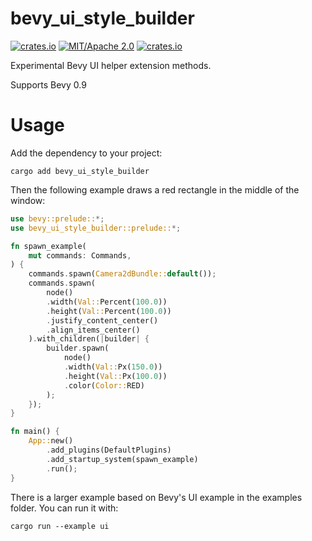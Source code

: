 # bevy_ui_style_builder
[![crates.io](https://img.shields.io/crates/v/bevy_ui_style_builder)](https://crates.io/crates/bevy_ui_style_builder)
[![MIT/Apache 2.0](https://img.shields.io/badge/license-MIT%2FApache-blue.svg)](https://github.com/ickshonpe/bevy_ui_style_builder)
[![crates.io](https://img.shields.io/crates/d/bevy_ui_style_builder)](https://crates.io/crates/bevy_ui_style_builder)

Experimental Bevy UI helper extension methods.

Supports Bevy 0.9

# Usage

Add the dependency to your project:

```
cargo add bevy_ui_style_builder
```

Then the following example draws a red rectangle in the middle of the window:

```rust
use bevy::prelude::*;
use bevy_ui_style_builder::prelude::*;

fn spawn_example(
    mut commands: Commands,
) {
    commands.spawn(Camera2dBundle::default());
    commands.spawn(
        node()
        .width(Val::Percent(100.0))
        .height(Val::Percent(100.0))
        .justify_content_center()
        .align_items_center()
    ).with_children(|builder| {
        builder.spawn(
            node()
            .width(Val::Px(150.0))
            .height(Val::Px(100.0))
            .color(Color::RED)
        );
    });
}

fn main() {
    App::new()
        .add_plugins(DefaultPlugins)
        .add_startup_system(spawn_example)
        .run();
}
```

There is a larger example based on Bevy's UI example in the examples folder.
You can run it with:

```
cargo run --example ui
```